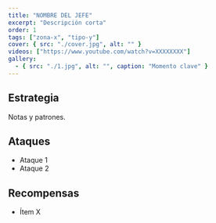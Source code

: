 ```yaml
---
title: "NOMBRE DEL JEFE"
excerpt: "Descripción corta"
order: 1
tags: ["zona-x", "tipo-y"]
cover: { src: "./cover.jpg", alt: "" }
videos: ["https://www.youtube.com/watch?v=XXXXXXXX"]
gallery:
  - { src: "./1.jpg", alt: "", caption: "Momento clave" }
---
```


## Estrategia
Notas y patrones.

## Ataques
- Ataque 1
- Ataque 2

## Recompensas
- Ítem X
